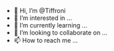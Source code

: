 - 👋 Hi, I’m @Tiffroni
- 👀 I’m interested in ...
- 🌱 I’m currently learning ...
- 💞️ I’m looking to collaborate on ...
- 📫 How to reach me ...

<!---
Tiffroni/Tiffroni is a ✨ special ✨ repository because its `README.md` (this file) appears on your GitHub profile.
You can click the Preview link to take a look at your changes.
--->

